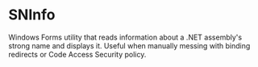 # SNInfo

Windows Forms utility that reads information about a .NET assembly's strong name and displays it. Useful when manually messing with binding redirects or Code Access Security policy.